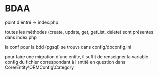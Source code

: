 # BDAA

point d'entré => index.php

toutes les méthodes (create, update, get, getList, delete) sont présentes dans index.php

la conf pour la bdd (pgsql) se trouve dans config/dbconfig.ini

pour faire une migration d'une entité, il suffit de renseigner la variable config du fichier correspondant à l'entité en question dans Core\Entity\ORMConfig\Category

